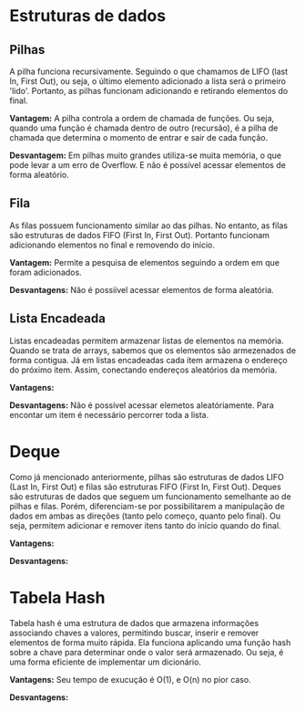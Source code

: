 # Estruturas de dados

## Pilhas 
A pilha funciona recursivamente. Seguindo o que chamamos de LIFO (last In, First Out), ou seja, o último elemento adicionado a lista será o primeiro 'lido'. Portanto, as pilhas funcionam adicionando e retirando elementos do final.

**Vantagem:** A pilha controla a ordem de chamada de funções. Ou seja, quando uma função é chamada dentro de outro (recursão), é a pilha de chamada que determina o momento de entrar e sair de cada função.

**Desvantagem:** Em pilhas muito grandes utiliza-se muita memória, o que pode levar a um erro de Overflow. E não é possível acessar elementos de forma aleatório.

## Fila
As filas possuem funcionamento similar ao das pilhas. No entanto, as filas são estruturas de dados FIFO (First In, First Out). Portanto funcionam adicionando elementos no final e removendo do início.

**Vantagem:** Permite a pesquisa de elementos seguindo a ordem em que foram adicionados.

**Desvantagens:** Não é possiível acessar elementos de forma aleatória.

## Lista Encadeada
Listas encadeadas permitem armazenar listas de elementos na memória. Quando se trata de arrays, sabemos que os elementos são armezenados de forma contigua. Já em listas encadeadas cada item armazena o endereço do próximo item. Assim, conectando endereços aleatórios da memória.

**Vantagens:** 

**Desvantagens:** Não é possível acessar elemetos aleatóriamente. Para encontar um item é necessário percorrer toda a lista.

# Deque
Como já mencionado anteriormente, pilhas são estruturas de dados LIFO (Last In, First Out) e filas são estruturas FIFO (First In, First Out). Deques são estruturas de dados que seguem um funcionamento semelhante ao de pilhas e filas. Porém, diferenciam-se por possibilitarem a manipulação de dados em ambas as direções (tanto pelo começo, quanto pelo final). Ou seja, permitem adicionar e remover itens tanto do início quando do final.

**Vantagens:**

**Desvantagens:**

# Tabela Hash
Tabela hash é uma estrutura de dados que armazena informações associando chaves a valores, permitindo buscar, inserir e remover elementos de forma muito rápida. Ela funciona aplicando uma função hash sobre a chave para determinar onde o valor será armazenado. Ou seja, é uma forma eficiente de implementar um dicionário.

**Vantagens:** Seu tempo de exucução é O(1), e O(n) no pior caso.

**Desvantagens:**